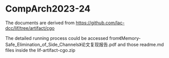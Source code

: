 # CompArch2023-24
The documents are derived from https://github.com/lac-dcc/lif/tree/artifact/cgo  

The detailed running process could be accessed from《Memory-Safe_Elimination_of_Side_Channels》论文复现报告.pdf and those readme.md files inside the lif-artifact-cgo.zip

